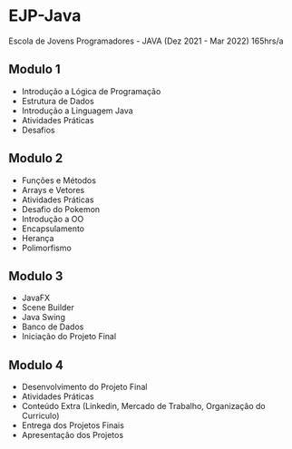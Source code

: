# EJP-Java
Escola de Jovens Programadores - JAVA (Dez 2021 - Mar 2022) 165hrs/a

## Modulo 1
- Introdução a Lógica de Programação
- Estrutura de Dados
- Introdução a Linguagem Java
- Atividades Práticas
- Desafios

## Modulo 2
- Funções e Métodos
- Arrays e Vetores
- Atividades Práticas
- Desafio do Pokemon
- Introdução a OO
- Encapsulamento
- Herança
- Polimorfismo

## Modulo 3
- JavaFX
- Scene Builder
- Java Swing
- Banco de Dados
- Iniciação do Projeto Final

## Modulo 4
- Desenvolvimento do Projeto Final
- Atividades Práticas
- Conteúdo Extra (Linkedin, Mercado de Trabalho, Organização do Curriculo)
- Entrega dos Projetos Finais
- Apresentação dos Projetos
